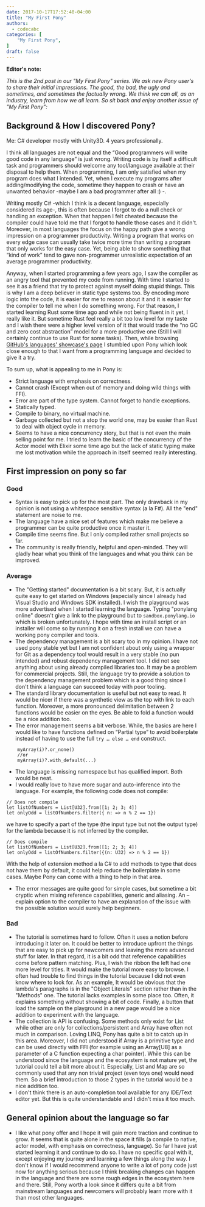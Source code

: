 ```yaml
---
date: 2017-10-17T17:52:40-04:00
title: "My First Pony"
authors:
  - codecabc
categories: [
    "My First Pony",
]
draft: false
---
```


**Editor's note:**

_This is the 2nd post in our "My First Pony" series. We ask new Pony user's to share their initial impressions. The good, the bad, the ugly and sometimes, and sometimes the factually wrong. We think we can all, as an industry, learn from how we all learn. So sit back and enjoy another issue of "My First Pony":_

<!-- more -->

## Background & How I discovered Pony?

Me: C#  developer mostly with Unity3D. 4 years professionally.

I think all languages are not equal and the “Good programmers will write good code in any language” is just wrong. Writing code is by itself a difficult task and programmers should welcome any tool/language available at their disposal to help them. When programming, I am only satisfied when my program does what I intended. Yet, when I execute my programs after adding/modifying the code, sometime they happen to crash or have an unwanted behavior -maybe I am a bad programmer after all :) -.

Writing mostly C# -which I think is a decent language, especially considered its age-, this is often because I forgot to do a null check or handling an exception. When that happen I felt cheated because the compiler could have told me that I forgot to handle those cases and it didn't. Moreover, in most languages the focus on the happy path give a wrong impression on a programmer productivity. Writing a program that works on every edge case can usually take twice more time than writing a program that only works for the easy case. Yet, being able to show something that “kind of work” tend to gave non-programmer unrealistic expectation of an average programmer productivity.

Anyway, when I started programming a few years ago, I saw the compiler as an angry tool that prevented my code from running. With time I started to see it as a friend that try to protect against myself doing stupid things. This is why I am a deep believer in static type systems too. By encoding more logic into the code, it is easier for me to reason about it and it is easier for the compiler to tell me when I do something wrong. For that reason, I started learning Rust some time ago and while not being fluent in it yet, I really like it. But sometime Rust feel really a bit too low level for my taste and I wish there were a higher level version of it that would trade the “no GC and zero cost abstraction” model for a more productive one (Still I will certainly continue to use Rust for some tasks). Then, while browsing [GitHub's languages' showcase's page](https://github.com/collections/programming-languages) I stumbled upon Pony which look close enough to that I want from a programming language and decided to give it a try.

To sum up, what is appealing to me in Pony is:

* Strict language with emphasis on correctness.
* Cannot crash (Except when out of memory and doing wild things with FFI).
* Error are part of the type system. Cannot forget to handle exceptions.
* Statically typed.
* Compile to binary, no virtual machine.
* Garbage collected but not a stop the world one, may be easier than Rust to deal with object cycle in memory.
* Seems to have a nice concurrency story, but that is not even the main selling point for me. I tried to learn the basic of the concurrency of the Actor model with Elixir some time ago but the lack of static typing make me lost motivation while the approach in itself seemed really interesting.

## First impression on pony so far

### Good

* Syntax is easy to pick up for the most part. The only drawback in my opinion is not using a whitespace sensitive syntax (a la F#). All the "end" statement are noise to me.
* The language have a nice set of features which make me believe a programmer can be quite productive once it master it.
* Compile time seems fine. But I only compiled rather small projects so far.
* The community is really friendly, helpful and open-minded. They will gladly hear what you think of the languages and what you think can be improved.

### Average

* The "Getting started" documentation is a bit scary. But, it is actually quite easy to get started on Windows (especially since I already had Visual Studio and Windows SDK installed). I wish the playground was more advertised when I started learning the language. Typing "ponylang online" doesn't give a link to the playground but to `sandbox.ponylang.io` which is broken unfortunately. I hope with time an install script or an installer will come so by running it on a fresh install we can have a working pony compiler and tools.
* The dependency management is a bit scary too in my opinion. I have not used pony stable yet but I am not confident about only using a wrapper for Git as a dependency tool would result in a very stable (no pun intended) and robust dependency management tool. I did not see anything about using already compiled libraries too. It may be a problem for commercial projects. Still, the language try to provide a solution to the dependency management problem which is a good thing since I don't think a language can succeed today with poor tooling.
* The standard library documentation is useful but not easy to read. It would be nicer if there was a synthetic view as the top with link to each function. Moreover, a more pronounced delimitation between 2 functions would be easier on the eyes. Be able to fold a function would be a nice addition too.
* The error management seems a bit verbose. While, the basics are here I would like to have functions defined on “Partial type” to avoid boilerplate instead of having to use the full ```try … else … end``` construct.

```pony
    myArray(i)?.or_none()
    //or
    myArray(i)?.with_default(...)
```

* The language is missing namespace but has qualified import. Both would be neat.
* I would really love to have more sugar and auto-inference into the language. For example, the following code does not compile:

```pony
// Does not compile
let listOfNumbers = List[U32].from([1; 2; 3; 4])
let onlyOdd = listOfNumbers.filter({ n: => n % 2 == 1})
```

we have to specify a part of the type (the input type but not the output type) for the lambda because it is not inferred by the compiler.

```pony
// Does compile
let listOfNumbers = List[U32].from([1; 2; 3; 4])
let onlyOdd = listOfNumbers.filter({(n: U32) => n % 2 == 1})
```

With the help of extension method a la C# to add methods to type that does not have them by default, it could help reduce the boilerplate in some cases. Maybe Pony can come with a thing to help in that area.

* The error messages are quite good for simple cases, but sometime a bit cryptic when mixing reference capabilities, generic and aliasing. An – explain option to the compiler to have an explanation of the issue with the possible solution would surely help beginners.

### Bad

* The tutorial is sometimes hard to follow. Often it uses a notion before introducing it later on. It could be better to introduce upfront the things that are easy to pick up for newcomers and leaving the more advanced stuff for later. In that regard, it is a bit odd that reference capabilities come before pattern matching. Plus, I wish the ribbon the left had one more level for titles. It would make the tutorial more easy to browse. I often had trouble to find things in the tutorial because I did not even know where to look for. As an example, It would be obvious that the lambda's paragraphs is in the  "Object Literals" section rather than in the "Methods" one. The tutorial lacks examples in some place too. Often, it explains something without showing a bit of code. Finally, a button that load the sample on the playground in a new page would be a nice addition to experiment with the language.
* The collection is API is confusing. Some methods only exist for List while other are only for collections/persistent and Array have often not much in comparison. Loving LINQ, Pony has quite a bit to catch up in this area. Moreover, I did not understood if Array is a primitive type and can be used directly with FFI (for example using an Array[U8] as a parameter of a C function expecting a char pointer). While this can be understood since the language and the ecosystem is not mature yet, the tutorial could tell a bit more about it. Especially, List and Map are so commonly used that any non trivial project (even toys one) would need them. So a brief introduction to those 2 types in the tutorial would be a nice addition too.
* I don't think there is an auto-completion tool available for any IDE/Text editor yet. But this is quite understandable and I didn't miss it too much.

## General opinion about the language so far

* I like what pony offer and I hope it will gain more traction and continue to grow. It seems that is quite alone in the space it fills (a compile to native, actor model, with emphasis on correctness, language). So far I have just started learning it and continue to do so. I have no specific goal with it, except enjoying my journey and learning a few things along the way. I don't know if I would recommend anyone to write a lot of pony code just now for anything serious because I think breaking changes can happen in the language and there are some rough edges in the ecosystem here and there. Still, Pony worth a look since it differs quite a bit from mainstream languages and newcomers will probably learn more with it than most other languages.
